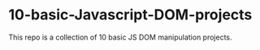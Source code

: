 # 10-basic-Javascript-DOM-projects
This repo is a collection of 10 basic JS DOM manipulation projects. 
